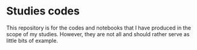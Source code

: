 # Studies codes
This repository is for the codes and notebooks that I have produced in the scope of my studies.
However, they are not all and should rather serve as little bits of example.
